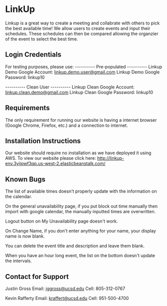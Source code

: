 # LinkUp
Linkup is a great way to create a meeting and collabrate with others to pick the best available time!
We allow users to create events and input their schedules. These schedules can then be compared allowing 
the organzier of the event to select the best time. 

## Login Credentials
For testing purposes, please use:
  ---------- Pre-populated ----------
  Linkup Demo Google Account: linkup.demo.user@gmail.com
  Linkup Demo Google Password: linkup10
  
  ---------- Clean User ----------
  Linkup Clean Google Account: linkup.clean.demo@gmail.com
  Linkup Clean Google Password: linkup10
  
## Requirements
The only requirement for running our website is having a internet browser (Google Chrome, Firefox, etc.) and 
a connection to internet.

## Installation Instructions 
Our website should require no installation as we have deployed it using AWS. 
To view our website please click here: http://linkup-env.3yijpwf3qp.us-west-2.elasticbeanstalk.com/

## Known Bugs
The list of available times doesn't properly update with the information on the calendar.

On the general unavailability page, if you put block out time manually then import with google calendar,
the manually inputted times are overwritten. 

Logout button on My Unavailability page doesn't work. 

On Change Name, if you don't enter anything for your name, your display name is now blank.

You can delete the event title and description and leave them blank. 

When you have an hour long event, the list on the bottom doesn't update the intervals.

## Contact for Support
Justin Gross 
  Email: jggross@ucsd.edu
  Cell: 805-312-0767
  
Kevin Rafferty 
  Email: kraffert@ucsd.edu
  Cell: 951-500-4700
 


